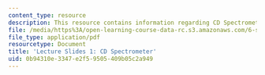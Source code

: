 ```yaml
---
content_type: resource
description: This resource contains information regarding CD Spectrometer.
file: /media/https%3A/open-learning-course-data-rc.s3.amazonaws.com/6-s079-nanomaker-spring-2013/0b94310e3347e2f59505409b05c2a949_MIT6_S079S13_slides01.pdf
file_type: application/pdf
resourcetype: Document
title: 'Lecture Slides 1: CD Spectrometer'
uid: 0b94310e-3347-e2f5-9505-409b05c2a949
---
```

